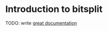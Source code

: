 # Introduction to bitsplit

TODO: write [great documentation](http://jacobian.org/writing/great-documentation/what-to-write/)
